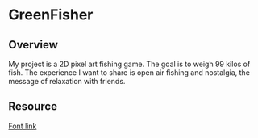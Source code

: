 # GreenFisher

## Overview
My project is a 2D pixel art fishing game. The goal is to weigh 99 kilos of fish.
The experience I want to share is open air fishing and nostalgia,
the message of relaxation with friends.

## Resource

[Font link](https://fontsgeek.com/fonts/diary-of-an-8-bit-mage-regular?ref=readme)

